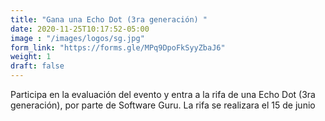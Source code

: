 ```yaml
---
title: "Gana una Echo Dot (3ra generación) "
date: 2020-11-25T10:17:52-05:00
image : "/images/logos/sg.jpg"
form_link: "https://forms.gle/MPq9DpoFkSyyZbaJ6"
weight: 1
draft: false
---
```


Participa en la evaluación del evento y entra a la rifa de una Echo Dot (3ra generación), por parte de Software Guru.
La rifa se realizara el 15 de junio